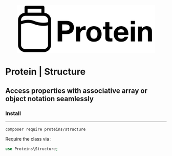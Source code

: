 <p align=center><img height=150 src="https://raw.githubusercontent.com/php-protein/docs/master/assets/protein-large.png"></p>

# Protein | Structure
## Access properties with associative array or object notation seamlessly

### Install
---

```
composer require proteins/structure
```

Require the class via :

```php
use Proteins\Structure;
```
